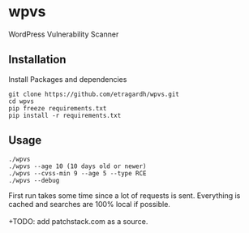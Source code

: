# wpvs
WordPress Vulnerability Scanner
## Installation
Install Packages and dependencies
```
git clone https://github.com/etragardh/wpvs.git
cd wpvs
pip freeze requirements.txt
pip install -r requirements.txt
```

## Usage
```
./wpvs
./wpvs --age 10 (10 days old or newer)
./wpvs --cvss-min 9 --age 5 --type RCE
./wpvs --debug
```


First run takes some time since a lot of requests is sent. Everything is cached and searches are 100% local if possible.<br />
<br />
+TODO: add patchstack.com as a source.
